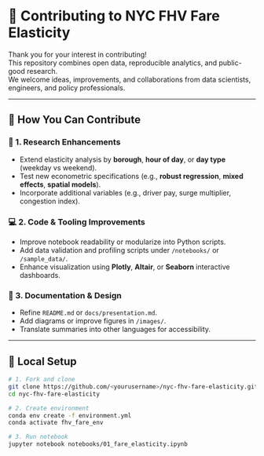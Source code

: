 # 🤝 Contributing to NYC FHV Fare Elasticity

Thank you for your interest in contributing!  
This repository combines open data, reproducible analytics, and public-good research.  
We welcome ideas, improvements, and collaborations from data scientists, engineers, and policy professionals.

---

## 🌱 How You Can Contribute

### 🧠 1. Research Enhancements
- Extend elasticity analysis by **borough**, **hour of day**, or **day type** (weekday vs weekend).  
- Test new econometric specifications (e.g., **robust regression**, **mixed effects**, **spatial models**).  
- Incorporate additional variables (e.g., driver pay, surge multiplier, congestion index).

### 💻 2. Code & Tooling Improvements
- Improve notebook readability or modularize into Python scripts.  
- Add data validation and profiling scripts under `/notebooks/` or `/sample_data/`.  
- Enhance visualization using **Plotly**, **Altair**, or **Seaborn** interactive dashboards.

### 🧾 3. Documentation & Design
- Refine `README.md` or `docs/presentation.md`.  
- Add diagrams or improve figures in `/images/`.  
- Translate summaries into other languages for accessibility.

---

## 🧰 Local Setup
```bash
# 1. Fork and clone
git clone https://github.com/<yourusername>/nyc-fhv-fare-elasticity.git
cd nyc-fhv-fare-elasticity

# 2. Create environment
conda env create -f environment.yml
conda activate fhv_fare_env

# 3. Run notebook
jupyter notebook notebooks/01_fare_elasticity.ipynb
